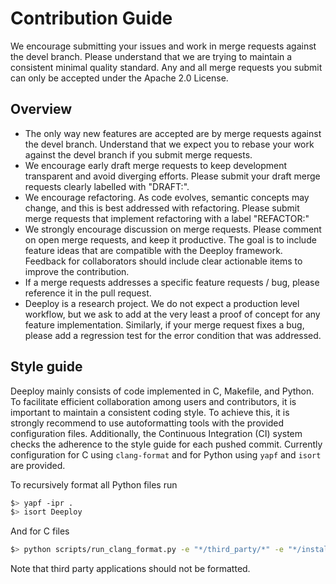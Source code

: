 # Contribution Guide

We encourage submitting your issues and work in merge requests against the devel branch. Please understand that we are trying to maintain a consistent minimal quality standard.
Any and all merge requests you submit can only be accepted under the Apache 2.0 License.

## Overview

* The only way new features are accepted are by merge requests against the devel branch. Understand that we expect you to rebase your work against the devel branch if you submit merge requests.
* We encourage early draft merge requests to keep development transparent and avoid diverging efforts. Please submit your draft merge requests clearly labelled with "DRAFT:".
* We encourage refactoring. As code evolves, semantic concepts may change, and this is best addressed with refactoring. Please submit merge requests that implement refactoring with a label "REFACTOR:"
* We strongly encourage discussion on merge requests. Please comment on open merge requests, and keep it productive. The goal is to include feature ideas that are compatible with the Deeploy framework. Feedback for collaborators should include clear actionable items to improve the contribution.
* If a merge requests addresses a specific feature requests / bug, please reference it in the pull request.
* Deeploy is a research project. We do not expect a production level workflow, but we ask to add at the very least a proof of concept for any feature implementation. Similarly, if your merge request fixes a bug, please add a regression test for the error condition that was addressed.


## Style guide

Deeploy mainly consists of code implemented in C, Makefile, and Python. To facilitate efficient collaboration among users and contributors, it is important to maintain a consistent coding style. To achieve this, it is strongly recommend to use autoformatting tools with the provided configuration files. Additionally, the Continuous Integration (CI) system checks the adherence to the style guide for each pushed commit. Currently configuration for C using `clang-format` and for Python using `yapf` and `isort` are provided.

To recursively format all Python files run
```bash
$> yapf -ipr .
$> isort Deeploy
```

And for C files
```bash
$> python scripts/run_clang_format.py -e "*/third_party/*" -e "*/install/*" -e "*/toolchain/*" -ir .
```

Note that third party applications should not be formatted.

